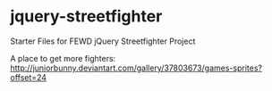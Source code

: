 jquery-streetfighter
====================

Starter Files for FEWD jQuery Streetfighter Project

A place to get more fighters: http://juniorbunny.deviantart.com/gallery/37803673/games-sprites?offset=24
